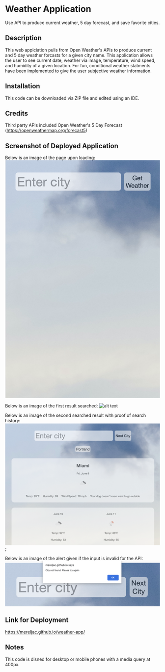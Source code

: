 # Weather Application
Use API to produce current weather, 5 day forecast, and save favorite cities. 

## Description
This web applciation pulls from Open Weather's APIs to produce current and 5 day weather forcasts for a given city name. This application allows the user to see current date, weather via image, temperature, wind speed, and humidity of a given location. For fun, conditional weather statments have been implemented to give the user subjective weather information. 

## Installation
This code can be downloaded via ZIP file and edited using an IDE.

## Credits
Third party APIs included Open Weather's 5 Day Forecast (https://openweathermap.org/forecast5)

## Screenshot of Deployed Application
Below is an image of the page upon loading:
![alt text](./assets/images/loadingpage.png)

Below is an image of the first result searched:
![alt text](./assets/images/screenshot-1.png)

Below is an image of the second searched result with proof of search history:
![alt text](./assets/images/second-result.png);

Below is an image of the alert given if the input is invalid for the API:
![alt text](./assets/images/error.png)

## Link for Deployment
https://mereljac.github.io/weather-app/

## Notes
This code is disned for desktop or mobile phones with a media query at 400px.
